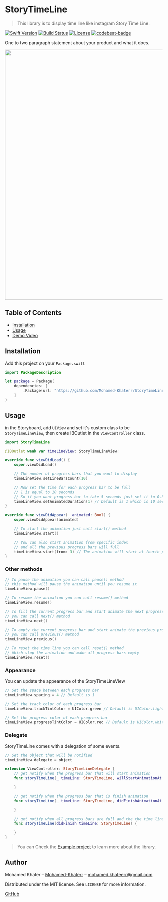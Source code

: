 # StoryTimeLine
> This library is to display time line like instagram Story Time Line.

[![Swift Version][swift-image]][swift-url]
[![Build Status][travis-image]][travis-url]
[![License][license-image]][license-url]
[![codebeat-badge][codebeat-image]][codebeat-url]

One to two paragraph statement about your product and what it does.

<image src="StoryTimeLine.png" width="800">

## Table of Contents
 - [Installation](#installation)
 - [Usage](#usage)
 - [Demo Video](#demo-video)

## Installation

Add this project on your `Package.swift`

```swift
import PackageDescription

let package = Package(
    dependencies: [
        .Package(url: "https://github.com/Mohamed-Khaterr/StoryTimeLine.git")
    ]
)
```

## Usage

in the Storyboard, add `UIView` and set it's custom class to be `StoryTimeLineView`, then create IBOutlet in the `ViewController` class.

```swift
import StoryTimeLine

@IBOutlet weak var timeLineView: StoryTimeLineView!

override func viewDidLoad() {
    super.viewDidLoad()

    // The number of progress bars that you want to display
    timeLineView.setLineBarsCount(10)

    // Now set the time for each progress bar to be full
    // 1 is equal to 10 seconds
    // So if you want progress bar to take 5 seconds just set it to 0.5
    timeLineView.setAnimatedDuration(1) // Default is 1 which is 10 seconds
}

override func viewDidAppear(_ animated: Bool) {
    super.viewDidAppear(animated)

    // To start the animation just call start() method
    timeLineView.start()

    // You can also start animation from specific index
    // and all the previous progress bars will full
    timeLineView.start(from: 3) // The animation will start at fourth progress bar
}
```

### Other methods

```swift
// To pause the animation you can call pause() method
// this method will pause the animation until you resume it
timeLineView.pause()

// To resume the animation you can call resume() method
timeLineView.resume()

// To fill the current progress bar and start animate the next progress bar
// you can call next() method
timeLineView.next()

// To empty the current progress bar and start animate the previous progress bar
// you can call previous() method
timeLineView.previous()

// To reset the time line you can call reset() method
// Which stop the animation and make all progress bars empty
timeLineView.reset()
```

### Appearance
You can update the appearance of the StoryTimeLineView
```swift
// Set the space between each progress bar
timeLineView.spacing = 4 // Default is 1

// Set the track color of each progress bar
timeLineView.trackTintColor = UIColor.green // Default is UIColor.lightGray

// Set the progress color of each progress bar
timeLineView.progressTintColor = UIColor.red // Default is UIColor.white
```

### Delegate
StoryTimeLine comes with a delegation of some events.

```swift
// Set the object that will be notified
timeLineView.delegate = object

extension ViewController: StoryTimeLineDelegate {
    // get notify when the progress bar that will start animation
    func storyTimeLine(_ timeLine: StoryTimeLine, willStartAnimationAt index: Int) {

    }

    // get notify when the progress bar that is finish animation
    func storyTimeLine(_ timeLine: StoryTimeLine, didFinishAnimationAt index: Int) {

    }

    // get notify when all progress bars are full and the the time line is finish
    func storyTimeLine(didFinish timeLine: StoryTimeLine) {

    }
}
```

> You can Check the [Example project](https://github.com/Mohamed-Khaterr/StoryTimeLine/tree/main/Example) to learn more about the library.

## Author

Mohamed Khater – [Mohamed-Khaterr](https://twitter.com/dbader_org) – mohamed.khateerr@gmail.com

Distributed under the MIT license. See `LICENSE` for more information.

[GitHub](https://github.com/Mohamed-Khaterr/StoryTimeLine)

[swift-image]:https://img.shields.io/badge/swift-3.0-orange.svg
[swift-url]: https://swift.org/
[license-image]: https://img.shields.io/badge/License-MIT-blue.svg
[license-url]: LICENSE
[travis-image]: https://img.shields.io/travis/dbader/node-datadog-metrics/master.svg
[travis-url]: https://travis-ci.org/dbader/node-datadog-metrics
[codebeat-image]: https://codebeat.co/badges/c19b47ea-2f9d-45df-8458-b2d952fe9dad
[codebeat-url]: https://codebeat.co/projects/github-com-vsouza-awesomeios-com
